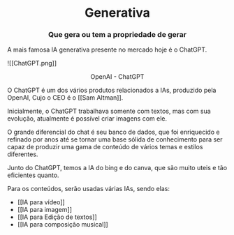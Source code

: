 <center><h1>Generativa</h1></center>
<center><h3>Que gera ou tem a propriedade de gerar</h3></center>

A mais famosa IA generativa presente no mercado hoje é o ChatGPT.

![[ChatGPT.png]]
<center>OpenAI - ChatGPT</center>

O ChatGPT é um dos vários produtos relacionados a IAs, produzido pela OpenAI, Cujo o CEO é o [[Sam Altman]].

Inicialmente, o ChatGPT trabalhava somente com textos, mas com sua evolução, atualmente é possível criar imagens com ele.

O grande diferencial do chat é seu banco de dados, que foi enriquecido e refinado por anos até se tornar uma base sólida de conhecimento para ser capaz de produzir uma gama de conteúdo de vários temas e estilos diferentes.

Junto do ChatGPT, temos a IA do bing e do canva, que são muito uteis e tão eficientes quanto.

Para os conteúdos, serão usadas várias IAs, sendo elas:

* [[IA para vídeo]]
* [[IA para imagem]]
* [[IA para Edição de textos]]
* [[IA para composição musical]]

